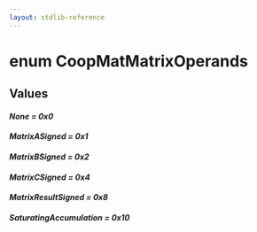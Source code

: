 ```yaml
---
layout: stdlib-reference
---
```


# enum CoopMatMatrixOperands

## Values 

####  <a id="decl-None"></a>_None = 0x0_
####  <a id="decl-MatrixASigned"></a>_MatrixASigned = 0x1_
####  <a id="decl-MatrixBSigned"></a>_MatrixBSigned = 0x2_
####  <a id="decl-MatrixCSigned"></a>_MatrixCSigned = 0x4_
####  <a id="decl-MatrixResultSigned"></a>_MatrixResultSigned = 0x8_
####  <a id="decl-SaturatingAccumulation"></a>_SaturatingAccumulation = 0x10_

<script>
// Fix .md links to .html when on ReadTheDocs
if (window.location.hostname.includes('readthedocs') || 
    window.location.hostname.includes('rtfd.io')) {
  document.addEventListener('DOMContentLoaded', function() {
    const links = document.querySelectorAll('a');
    links.forEach(link => {
      const href = link.getAttribute('href');
      if (href && href.includes('.md')) {
        // This regex will handle .md links with or without fragment identifiers or query parameters
        link.href = link.href.replace(/(.+)\.md(#[^?]*)?(\?.*)?$/, '$1.html$2$3');
      }
    });
  });
}
</script>
